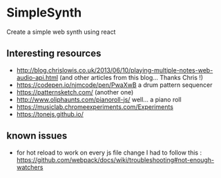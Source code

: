 SimpleSynth
===========

Create a simple web synth using react


## Interesting resources

- http://blog.chrislowis.co.uk/2013/06/10/playing-multiple-notes-web-audio-api.html (and other articles from this blog... Thanks Chris !)
- https://codepen.io/njmcode/pen/PwaXwB a drum pattern sequencer
- https://patternsketch.com/ (another one)
- http://www.oliphaunts.com/pianoroll-js/ well... a piano roll
- https://musiclab.chromeexperiments.com/Experiments
- https://tonejs.github.io/

## known issues
- for hot reload to work on every js file change I had to follow this : https://github.com/webpack/docs/wiki/troubleshooting#not-enough-watchers
